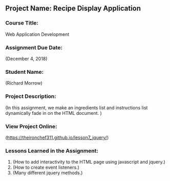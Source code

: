 ## Project Name:  Recipe Display Application

### Course Title:
Web Application Development

### Assignment Due Date:  
(December 4, 2018)

### Student Name:  
(Richard Morrow)

### Project Description:
(In this assignment, we make an ingredients list and instructions list dynamically fade in on the HTML document.  )

### View Project Online:
(https://theironchef311.github.io/lesson7_jquery/)

### Lessons Learned in the Assignment:
1. (How to add interactivity to the HTML page using javascript and jquery.)
2. (How to create event listeners.)
3. (Many different jquery methods.)

